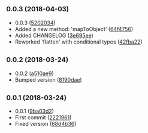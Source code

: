 <a name="0.0.3"></a>
## <small>0.0.3 (2018-04-03)</small>

* 0.0.3 ([5202034](https://github.com/wessberg/arrayutil/commit/5202034))
* Added a new method: 'mapToObject' ([64f4756](https://github.com/wessberg/arrayutil/commit/64f4756))
* Added CHANGELOG ([3e695ee](https://github.com/wessberg/arrayutil/commit/3e695ee))
* Reworked 'flatten' with conditional types ([42fba22](https://github.com/wessberg/arrayutil/commit/42fba22))



<a name="0.0.2"></a>
## <small>0.0.2 (2018-03-24)</small>

* 0.0.2 ([a510ae9](https://github.com/wessberg/arrayutil/commit/a510ae9))
* Bumped version ([8190dae](https://github.com/wessberg/arrayutil/commit/8190dae))



<a name="0.0.1"></a>
## <small>0.0.1 (2018-03-24)</small>

* 0.0.1 ([9ba03d2](https://github.com/wessberg/arrayutil/commit/9ba03d2))
* First commit ([2221961](https://github.com/wessberg/arrayutil/commit/2221961))
* Fixed version ([68d4b36](https://github.com/wessberg/arrayutil/commit/68d4b36))



